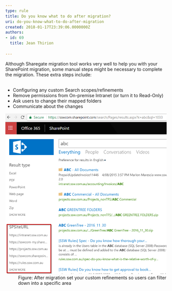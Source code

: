 ```yaml
---
type: rule
title: Do you know what to do after migration?
uri: do-you-know-what-to-do-after-migration
created: 2018-01-17T23:39:06.0000000Z
authors:
- id: 69
  title: Jean Thirion

---
```




<span class='intro'> Although Sharegate migration tool works very well to help you with your SharePoint migration, some manual steps might be necessary to complete the migration. These extra steps include&#58;<br><br> </span>

<ul><li>Configuring any custom Search scopes/refinements<br></li><li>Remove permissions from On-premise Intranet (or turn it to Read-Only)</li><li>Ask users to change their mapped folders</li><li>Communicate about the changes</li></ul><dl class="image"><dt><img src="set-custom-refinements.png" alt="set-custom-refinements.png" style="width&#58;750px;" />​</dt><dd>Figure&#58; After migration set your custom refinements so users can filter down into a specific area</dd></dl>
​​<br>


